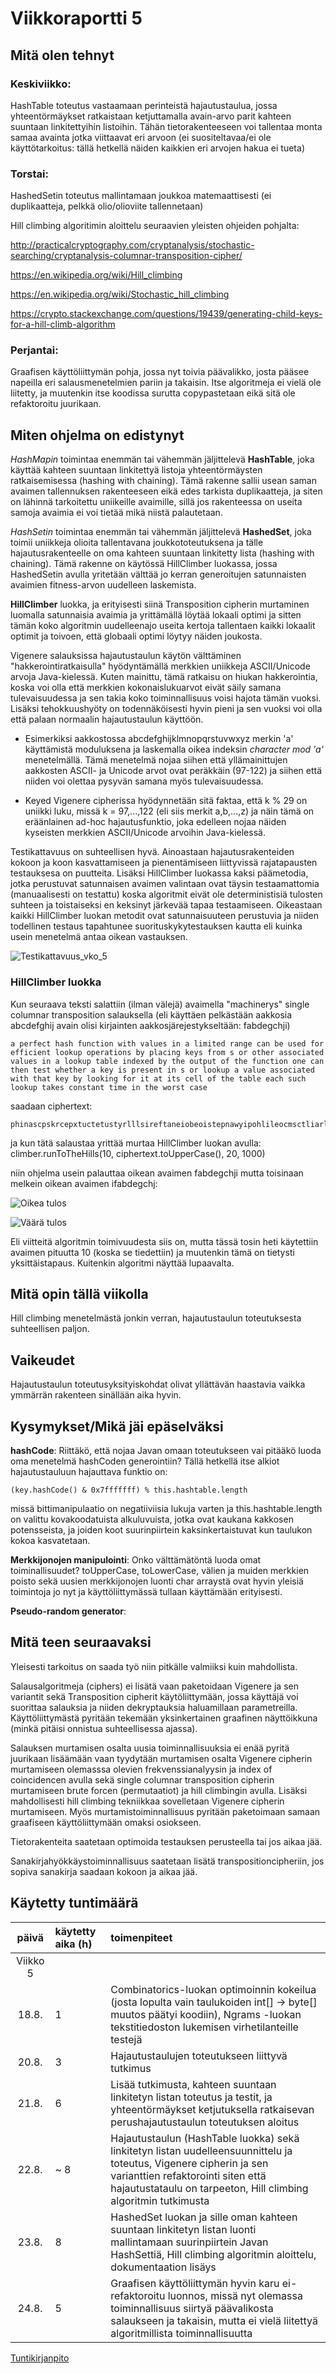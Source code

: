 # Viikkoraportti 5

## Mitä olen tehnyt

### Keskiviikko:

HashTable toteutus vastaamaan perinteistä hajautustaulua, jossa yhteentörmäykset ratkaistaan ketjuttamalla avain-arvo parit kahteen suuntaan linkitettyihin listoihin. Tähän tietorakenteeseen voi tallentaa monta samaa avainta jotka viittaavat eri arvoon (ei suositeltavaa/ei ole käyttötarkoitus: tällä hetkellä näiden kaikkien eri arvojen hakua ei tueta)

### Torstai:

HashedSetin toteutus mallintamaan joukkoa matemaattisesti (ei duplikaatteja, pelkkä olio/olioviite tallennetaan)

Hill climbing algoritimin aloittelu seuraavien yleisten ohjeiden pohjalta:

http://practicalcryptography.com/cryptanalysis/stochastic-searching/cryptanalysis-columnar-transposition-cipher/

https://en.wikipedia.org/wiki/Hill_climbing 

https://en.wikipedia.org/wiki/Stochastic_hill_climbing

https://crypto.stackexchange.com/questions/19439/generating-child-keys-for-a-hill-climb-algorithm

### Perjantai:

Graafisen käyttöliittymän pohja, jossa nyt toivia päävalikko, josta pääsee napeilla eri salausmenetelmien pariin ja takaisin. Itse algoritmeja ei vielä ole liitetty, ja muutenkin itse koodissa surutta copypastetaan eikä sitä ole refaktoroitu juurikaan.

## Miten ohjelma on edistynyt

*HashMapin* toimintaa enemmän tai vähemmän jäljittelevä **HashTable**, joka käyttää kahteen suuntaan linkitettyä listoja yhteentörmäysten ratkaisemisessa (hashing with chaining). Tämä rakenne sallii usean saman avaimen tallennuksen rakenteeseen eikä edes tarkista duplikaatteja, ja siten on lähinnä tarkoitettu uniikeille avaimille, sillä jos rakenteessa on useita samoja avaimia ei voi tietää mikä niistä palautetaan.

*HashSetin* toimintaa enemmän tai vähemmän jäljittelevä **HashedSet**, joka toimii uniikkeja olioita tallentavana joukkototeutuksena ja tälle hajautusrakenteelle on oma kahteen suuntaan linkitetty lista (hashing with chaining). Tämä rakenne on käytössä HillClimber luokassa, jossa HashedSetin avulla yritetään välttää jo kerran generoitujen satunnaisten avaimien fitness-arvon uudelleen laskemista.

**HillClimber** luokka, ja erityisesti siinä Transposition cipherin murtaminen luomalla satunnaisia avaimia ja yrittämällä löytää lokaali optimi ja sitten tämän koko algoritmin uudelleenajo useita kertoja tallentaen kaikki lokaalit optimit ja toivoen, että globaali optimi löytyy näiden joukosta.

Vigenere salauksissa hajautustaulun käytön välttäminen "hakkerointiratkaisulla" hyödyntämällä merkkien uniikkeja ASCII/Unicode arvoja Java-kielessä. Kuten mainittu,  tämä ratkaisu on hiukan hakkerointia, koska voi olla että merkkien kokonaislukuarvot eivät säily samana tulevaisuudessa ja sen takia koko toiminnallisuus voisi hajota tämän vuoksi. Lisäksi tehokkuushyöty on todennäköisesti hyvin pieni ja sen vuoksi voi olla että palaan normaalin hajautustaulun käyttöön. 

* Esimerkiksi aakkostossa abcdefghijklmnopqrstuvwxyz merkin 'a' käyttämistä moduluksena ja laskemalla oikea indeksin *character mod 'a'* menetelmällä. Tämä menetelmä nojaa siihen että yllämainittujen aakkosten ASCII- ja Unicode arvot ovat peräkkäin (97-122) ja siihen että niiden voi olettaa pysyvän samana myös tulevaisuudessa.

* Keyed Vigenere cipherissa hyödynnetään sitä faktaa, että k % 29 on uniikki luku, missä k = 97,...,122 (eli siis merkit a,b,...,z) ja näin tämä on eräänlainen ad-hoc hajautusfunktio, joka edelleen nojaa näiden kyseisten merkkien ASCII/Unicode arvoihin Java-kielessä.

Testikattavuus on suhteellisen hyvä. Ainoastaan hajautusrakenteiden kokoon ja koon kasvattamiseen ja pienentämiseen liittyvissä rajatapausten testauksesa on puutteita. Lisäksi HillClimber luokassa kaksi päämetodia, jotka perustuvat satunnaisen avaimen valintaan ovat täysin testaamattomia (manuaalisesti on testattu) koska algoritmit eivät ole deterministisiä tulosten suhteen ja toistaiseksi en keksinyt järkevää tapaa testaamiseen. Oikeastaan kaikki HillClimber luokan metodit ovat satunnaisuuteen perustuvia ja niiden todellinen testaus tapahtunee suorituskykytestauksen kautta eli kuinka usein menetelmä antaa oikean vastauksen.

![Testikattavuus_vko_5](https://github.com/Jsos17/Classic-crypto/blob/master/documentation/testikattavuus_vko_5.png)

### HillClimber luokka

Kun seuraava teksti salattiin (ilman välejä) avaimella "machinerys" single columnar transposition salauksella (eli käyttäen pelkästään aakkosia abcdefghij avain olisi kirjainten aakkosjärejestykseltään: fabdegchji)

    a perfect hash function with values in a limited range can be used for efficient lookup operations by placing keys from s or other associated values in a lookup table indexed by the output of the function one can then test whether a key is present in s or lookup a value associated with that key by looking for it at its cell of the table each such lookup takes constant time in the worst case
    
saadaan ciphertext:
 
    phinascpskrcepxtuctetustyrlllsireftaneiobeoistepnawyipohlileocmsctliarlaarrdletfoehrrlttiihhpttsruhlgdepyytaiaducnhinactotoeooetfnviefnepshtnbbtttessvihoafaknicaswiruiungoouueufesknksiboebhetoecamcotrlfeealyoihtpoaaakttcusnatiutneotcoavoihtnneeluekntestaheansdefkonsslkdoeneaeoawyfcacktwhoeebfoiimsaonehotrsoedegstuane
    
ja kun tätä salaustaa yrittää murtaa HillClimber luokan avulla: climber.runToTheHills(10, ciphertext.toUpperCase(), 20, 1000)

niin ohjelma usein palauttaa oikean avaimen fabdegchji mutta toisinaan melkein oikean avaimen ifabdegchj:

![Oikea tulos](https://github.com/Jsos17/Classic-crypto/blob/master/documentation/right_key.png)

![Väärä tulos](https://github.com/Jsos17/Classic-crypto/blob/master/documentation/wrong_key.png)

Eli viitteitä algoritmin toimivuudesta siis on, mutta tässä tosin heti käytettiin avaimen pituutta 10 (koska se tiedettiin) ja muutenkin tämä on tietysti yksittäistapaus. Kuitenkin algoritmi näyttää lupaavalta.


## Mitä opin tällä viikolla

Hill climbing menetelmästä jonkin verran, hajautustaulun toteutuksesta suhteellisen paljon.

## Vaikeudet

Hajautustaulun toteutusyksityiskohdat olivat yllättävän haastavia vaikka ymmärrän rakenteen sinällään aika hyvin. 

## Kysymykset/Mikä jäi epäselväksi

**hashCode**: Riittäkö, että nojaa Javan omaan toteutukseen vai pitääkö luoda oma menetelmä hashCoden generointiin? Tällä hetkellä itse alkiot hajautustauluun hajauttava funktio on:

    (key.hashCode() & 0x7fffffff) % this.hashtable.length

missä bittimanipulaatio on negatiiviisia lukuja varten ja this.hashtable.length on valittu kovakoodatuista alkuluvuista, jotka ovat kaukana kakkosen potensseista, ja joiden koot suurinpiirtein kaksinkertaistuvat kun taulukon kokoa kasvatetaan.

**Merkkijonojen manipulointi**: Onko välttämätöntä luoda omat toiminallisuudet? toUpperCase, toLowerCase, välien ja muiden merkkien poisto sekä uusien merkkijonojen luonti char arraystä ovat hyvin yleisiä toimintoja jo nyt ja käyttöliittymässä tullaan käyttämään erityisesti. 

**Pseudo-random generator**:

## Mitä teen seuraavaksi

Yleisesti tarkoitus on saada työ niin pitkälle valmiiksi kuin mahdollista.

Salausalgoritmeja (ciphers) ei lisätä vaan paketoidaan Vigenere ja sen variantit sekä Transposition cipherit käytöliittymään, jossa käyttäjä voi suorittaa salauksia ja niiden dekryptauksia haluamillaan parametreilla. Käyttöliittymästä pyritään tekemään yksinkertainen graafinen näyttöikkuna (minkä pitäisi onnistua suhteellisessa ajassa).

Salauksen murtamisen osalta uusia toiminnallisuuksia ei enää pyritä juurikaan lisäämään vaan tyydytään murtamisen osalta Vigenere cipherin murtamiseen olemasssa olevien frekvenssianalyysin ja index of coincidencen avulla sekä single columnar transposition cipherin murtamiseen brute forcen (permutaatiot) ja hill climbingin avulla. Lisäksi mahdollisesti hill climbing tekniikkaa sovelletaan Vigenere cipherin murtamiseen. Myös murtamistoiminnallisuus pyritään paketoimaan samaan graafiseen käyttöliittymään omaksi osiokseen.

Tietorakenteita saatetaan optimoida testauksen perusteella tai jos aikaa jää.

Sanakirjahyökkäystoiminnallisuus saatetaan lisätä transpositioncipheriin, jos sopiva sanakirja saadaan kokoon ja aikaa jää.

## Käytetty tuntimäärä

| päivä   | käytetty aika (h) | toimenpiteet |
| :----:|:--------| :----------|
| Viikko 5 |
| 18.8. | 1 | Combinatorics-luokan optimoinnin kokeilua (josta lopulta vain taulukoiden int[] -> byte[] muutos päätyi koodiin), Ngrams -luokan tekstitiedoston lukemisen virhetilanteille testejä |
| 20.8. | 3 |  Hajautustaulujen toteutukseen liittyvä tutkimus |
| 21.8. | 6 | Lisää tutkimusta, kahteen suuntaan linkitetyn listan toteutus ja testit, ja yhteentörmäykset ketjutuksella ratkaisevan perushajautustaulun toteutuksen aloitus |
| 22.8. | ~ 8 | Hajautustaulun (HashTable luokka) sekä linkitetyn listan uudelleensuunnittelu ja toteutus, Vigenere cipherin ja sen varianttien refaktorointi siten että hajautustataulu on tarpeeton, Hill climbing algoritmin tutkimusta |
| 23.8. | 8 | HashedSet luokan ja sille oman kahteen suuntaan linkitetyn listan luonti mallintamaan suurinpiirtein Javan HashSettiä, Hill climbing algoritmin aloittelu,  dokumentaation lisäys |
| 24.8. | 5 | Graafisen käyttöliittymän hyvin karu ei-refaktoroitu luonnos, missä nyt olemassa toiminnallisuus siirtyä päävalikosta salaukseen ja takaisin, mutta ei vielä liitettyä algoritmillista toiminnallisuutta |

[Tuntikirjanpito](https://github.com/Jsos17/Classic-crypto/blob/master/documentation/tuntikirjanpito.md)
